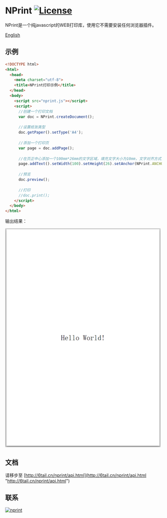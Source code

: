# NPrint [![License](https://img.shields.io/badge/license-MIT-4EB1BA.svg?style=flat-square)](https://github.com/6tail/lunar-javascript/blob/master/LICENSE)

NPrint是一个纯javascript的WEB打印库，使用它不需要安装任何浏览器插件。

[English](https://github.com/6tail/nprint/blob/master/README.md)

## 示例

```html
<!DOCTYPE html>
<html>
  <head>
    <meta charset="utf-8">
    <title>NPrint打印示例</title>
  </head>
  <body>
    <script src="nprint.js"></script>
    <script>
      //创建一个打印文档
      var doc = NPrint.createDocument();

      //设置纸张类型
      doc.getPaper().setType('A4');

      //添加一个打印页
      var page = doc.addPage();

      //在页正中心添加一个100mm*26mm的文字区域，填充文字大小为10mm，文字对齐方式为居中对齐
      page.addText().setWidth(100).setHeight(26).setAnchor(NPrint.ANCHOR.CENTER).setContent('Hello World!').setSize(10).setAlign(NPrint.ALIGN.CENTER);

      //预览
      doc.preview();

      //打印
      //doc.print();
    </script>
  </body>
</html>
```

输出结果：

![示例](https://github.com/6tail/nprint/blob/master/sample.png "示例")

## 文档

请移步至 [http://6tail.cn/nprint/api.html](http://6tail.cn/nprint/api.html "http://6tail.cn/nprint/api.html")

## 联系

<a target="_blank" href="https://jq.qq.com/?_wv=1027&k=5F9Pbf0"><img border="0" src="http://pub.idqqimg.com/wpa/images/group.png" alt="nprint" title="nprint"></a>

